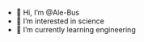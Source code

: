 - 👋 Hi, I’m @Ale-Bus
- 👀 I’m interested in science
- 🌱 I’m currently learning engineering
<!---
Ale-Bus/Ale-Bus is a ✨ special ✨ repository because its `README.md` (this file) appears on your GitHub profile.
You can click the Preview link to take a look at your changes.
--->
